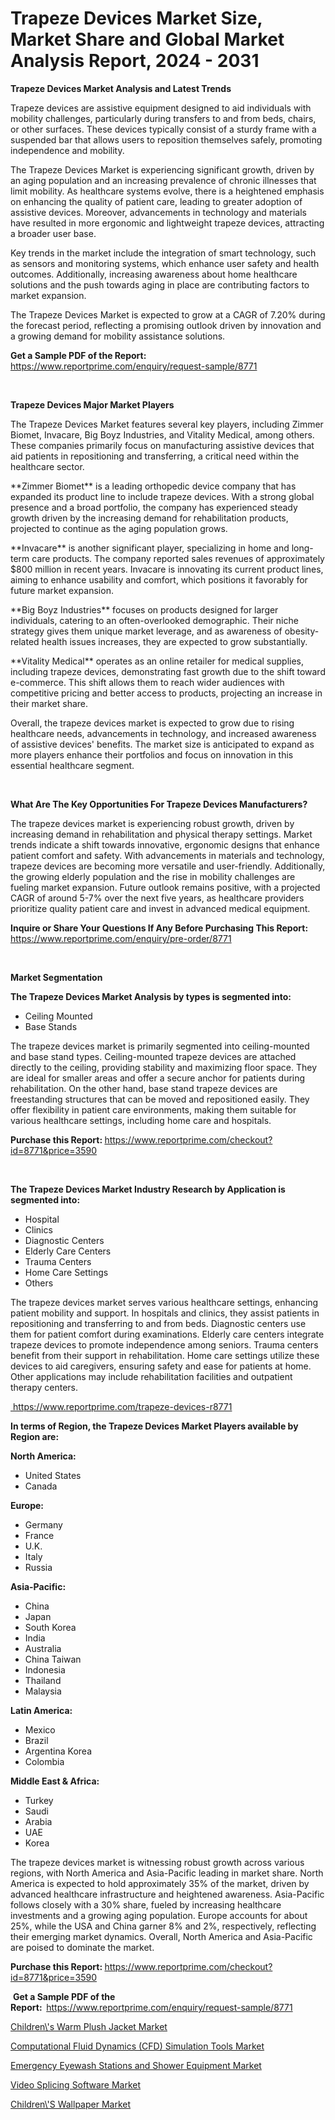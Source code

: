 <p><h1>Trapeze Devices Market Size, Market Share and Global Market Analysis Report, 2024 - 2031</h1></p><p><strong>Trapeze Devices Market Analysis and Latest Trends</strong></p>
<p><p>Trapeze devices are assistive equipment designed to aid individuals with mobility challenges, particularly during transfers to and from beds, chairs, or other surfaces. These devices typically consist of a sturdy frame with a suspended bar that allows users to reposition themselves safely, promoting independence and mobility.</p><p>The Trapeze Devices Market is experiencing significant growth, driven by an aging population and an increasing prevalence of chronic illnesses that limit mobility. As healthcare systems evolve, there is a heightened emphasis on enhancing the quality of patient care, leading to greater adoption of assistive devices. Moreover, advancements in technology and materials have resulted in more ergonomic and lightweight trapeze devices, attracting a broader user base.</p><p>Key trends in the market include the integration of smart technology, such as sensors and monitoring systems, which enhance user safety and health outcomes. Additionally, increasing awareness about home healthcare solutions and the push towards aging in place are contributing factors to market expansion.</p><p>The Trapeze Devices Market is expected to grow at a CAGR of 7.20% during the forecast period, reflecting a promising outlook driven by innovation and a growing demand for mobility assistance solutions.</p></p>
<p><strong>Get a Sample PDF of the Report:&nbsp;</strong> <a href="https://www.reportprime.com/enquiry/request-sample/8771">https://www.reportprime.com/enquiry/request-sample/8771</a></p>
<p>&nbsp;</p>
<p><strong>Trapeze Devices Major Market Players</strong></p>
<p><p>The Trapeze Devices Market features several key players, including Zimmer Biomet, Invacare, Big Boyz Industries, and Vitality Medical, among others. These companies primarily focus on manufacturing assistive devices that aid patients in repositioning and transferring, a critical need within the healthcare sector.</p><p>**Zimmer Biomet** is a leading orthopedic device company that has expanded its product line to include trapeze devices. With a strong global presence and a broad portfolio, the company has experienced steady growth driven by the increasing demand for rehabilitation products, projected to continue as the aging population grows.</p><p>**Invacare** is another significant player, specializing in home and long-term care products. The company reported sales revenues of approximately $800 million in recent years. Invacare is innovating its current product lines, aiming to enhance usability and comfort, which positions it favorably for future market expansion.</p><p>**Big Boyz Industries** focuses on products designed for larger individuals, catering to an often-overlooked demographic. Their niche strategy gives them unique market leverage, and as awareness of obesity-related health issues increases, they are expected to grow substantially.</p><p>**Vitality Medical** operates as an online retailer for medical supplies, including trapeze devices, demonstrating fast growth due to the shift toward e-commerce. This shift allows them to reach wider audiences with competitive pricing and better access to products, projecting an increase in their market share.</p><p>Overall, the trapeze devices market is expected to grow due to rising healthcare needs, advancements in technology, and increased awareness of assistive devices' benefits. The market size is anticipated to expand as more players enhance their portfolios and focus on innovation in this essential healthcare segment.</p></p>
<p>&nbsp;</p>
<p><strong>What Are The Key Opportunities For Trapeze Devices Manufacturers?</strong></p>
<p><p>The trapeze devices market is experiencing robust growth, driven by increasing demand in rehabilitation and physical therapy settings. Market trends indicate a shift towards innovative, ergonomic designs that enhance patient comfort and safety. With advancements in materials and technology, trapeze devices are becoming more versatile and user-friendly. Additionally, the growing elderly population and the rise in mobility challenges are fueling market expansion. Future outlook remains positive, with a projected CAGR of around 5-7% over the next five years, as healthcare providers prioritize quality patient care and invest in advanced medical equipment.</p></p>
<p><strong>Inquire or Share Your Questions If Any Before Purchasing This Report:</strong> <a href="https://www.reportprime.com/enquiry/pre-order/8771">https://www.reportprime.com/enquiry/pre-order/8771</a></p>
<p>&nbsp;</p>
<p><strong>Market Segmentation</strong></p>
<p><strong>The Trapeze Devices Market Analysis by types is segmented into:</strong></p>
<p><ul><li>Ceiling Mounted</li><li>Base Stands</li></ul></p>
<p><p>The trapeze devices market is primarily segmented into ceiling-mounted and base stand types. Ceiling-mounted trapeze devices are attached directly to the ceiling, providing stability and maximizing floor space. They are ideal for smaller areas and offer a secure anchor for patients during rehabilitation. On the other hand, base stand trapeze devices are freestanding structures that can be moved and repositioned easily. They offer flexibility in patient care environments, making them suitable for various healthcare settings, including home care and hospitals.</p></p>
<p><strong>Purchase this Report:&nbsp;</strong><a href="https://www.reportprime.com/checkout?id=8771&price=3590">https://www.reportprime.com/checkout?id=8771&price=3590</a></p>
<p>&nbsp;</p>
<p><strong>The Trapeze Devices Market Industry Research by Application is segmented into:</strong></p>
<p><ul><li>Hospital</li><li>Clinics</li><li>Diagnostic Centers</li><li>Elderly Care Centers</li><li>Trauma Centers</li><li>Home Care Settings</li><li>Others</li></ul></p>
<p><p>The trapeze devices market serves various healthcare settings, enhancing patient mobility and support. In hospitals and clinics, they assist patients in repositioning and transferring to and from beds. Diagnostic centers use them for patient comfort during examinations. Elderly care centers integrate trapeze devices to promote independence among seniors. Trauma centers benefit from their support in rehabilitation. Home care settings utilize these devices to aid caregivers, ensuring safety and ease for patients at home. Other applications may include rehabilitation facilities and outpatient therapy centers.</p></p>
<p><a href="https://www.reportprime.com/trapeze-devices-r8771">&nbsp;https://www.reportprime.com/trapeze-devices-r8771</a></p>
<p><strong>In terms of Region, the Trapeze Devices Market Players available by Region are:</strong></p>
<p>
    <p> <strong> North America: </strong>
        <ul>
            <li>United States</li>
            <li>Canada</li>
        </ul>
        </p> 
    <p> <strong> Europe: </strong>
        <ul>
            <li>Germany</li>
            <li>France</li>
            <li>U.K.</li>
            <li>Italy</li>
            <li>Russia</li>
        </ul>
        </p> 
    <p> <strong> Asia-Pacific: </strong>
        <ul>
            <li>China</li>
            <li>Japan</li>
            <li>South Korea</li>
            <li>India</li>
            <li>Australia</li>
            <li>China Taiwan</li>
            <li>Indonesia</li>
            <li>Thailand</li>
            <li>Malaysia</li>
        </ul>
        </p> 
    <p> <strong> Latin America: </strong>
        <ul>
            <li>Mexico</li>
            <li>Brazil</li>
            <li>Argentina Korea</li>
            <li>Colombia</li>
        </ul>
        </p> 
    <p> <strong> Middle East & Africa: </strong>
        <ul>
            <li>Turkey</li>
            <li>Saudi</li>
            <li>Arabia</li>
            <li>UAE</li>
            <li>Korea</li>
        </ul>
    </p>
    </p>
<p><p>The trapeze devices market is witnessing robust growth across various regions, with North America and Asia-Pacific leading in market share. North America is expected to hold approximately 35% of the market, driven by advanced healthcare infrastructure and heightened awareness. Asia-Pacific follows closely with a 30% share, fueled by increasing healthcare investments and a growing aging population. Europe accounts for about 25%, while the USA and China garner 8% and 2%, respectively, reflecting their emerging market dynamics. Overall, North America and Asia-Pacific are poised to dominate the market.</p></p>
<p><strong>Purchase this Report: </strong><a href="https://www.reportprime.com/checkout?id=8771&price=3590">https://www.reportprime.com/checkout?id=8771&price=3590</a></p>
<p>&nbsp;<strong>Get a Sample PDF of the Report:&nbsp;&nbsp;</strong><a href="https://www.reportprime.com/enquiry/request-sample/8771">https://www.reportprime.com/enquiry/request-sample/8771</a></p>
<p><strong></strong></p>
<p><p><a href="https://medium.com/@alicemcglynn2022/children-s-warm-plush-jacket-market-overview-global-market-trends-and-future-prospects-from-2024-764faeec7157">Children\'s Warm Plush Jacket Market</a></p><p><a href="https://issuu.com/reportprime-2/docs/computational-fluid-dynamics-cfd-si_eee66374f634dc">Computational Fluid Dynamics (CFD) Simulation Tools Market</a></p><p><a href="https://issuu.com/reportprime-2/docs/emergency-eyewash-stations-and-show_24eef565b77eed">Emergency Eyewash Stations and Shower Equipment Market</a></p><p><a href="https://www.linkedin.com/pulse/video-splicing-software-market-share-analysis-growth-afohc?trackingId=HhqT5zt8QayoJ9OeiSWbEg%3D%3D">Video Splicing Software Market</a></p><p><a href="https://medium.com/@alicemcglynn2022/this-report-on-children-s-wallpaper-market-is-a-comprehensive-analysis-of-market-shares-a96b992f588d?postPublishedType=initial">Children\'S Wallpaper Market</a></p></p>